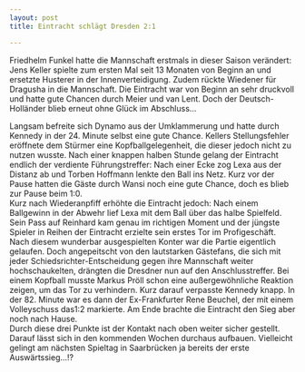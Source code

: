 ```yaml
---
layout: post
title: Eintracht schlägt Dresden 2:1

---
```


Friedhelm Funkel hatte die Mannschaft erstmals in dieser Saison verändert: Jens Keller spielte zum ersten Mal seit 13 Monaten von Beginn an und ersetzte Husterer in der Innenverteidigung. Zudem rückte Wiedener für Dragusha in die Mannschaft. Die Eintracht war von Beginn an sehr druckvoll und hatte gute Chancen durch Meier und van Lent. Doch der Deutsch-Holländer blieb erneut ohne Glück im Abschluss...

Langsam befreite sich Dynamo aus der Umklammerung und hatte durch Kennedy in der 24. Minute selbst eine gute Chance. Kellers Stellungsfehler eröffnete dem Stürmer eine Kopfballgelegenheit, die dieser jedoch nicht zu nutzen wusste. Nach einer knappen halben Stunde gelang der Eintracht endlich der verdiente Führungstreffer: Nach einer Ecke zog Lexa aus der Distanz ab und Torben Hoffmann lenkte den Ball ins Netz. Kurz vor der Pause hatten die Gäste durch Wansi noch eine gute Chance, doch es blieb zur Pause beim 1:0.  
Kurz nach Wiederanpfiff erhöhte die Eintracht jedoch: Nach einem Ballgewinn in der Abwehr lief Lexa mit dem Ball über das halbe Spielfeld. Sein Pass auf Reinhard kam genau im richtigen Moment und der jüngste Spieler in Reihen der Eintracht erzielte sein erstes Tor im Profigeschäft. Nach diesem wunderbar ausgespielten Konter war die Partie eigentlich gelaufen. Doch angepeitscht von den lautstarken Gästefans, die sich mit jeder Schiedsrichter-Entscheidung gegen ihre Mannschaft weiter hochschaukelten, drängten die Dresdner nun auf den Anschlusstreffer. Bei einem Kopfball musste Markus Pröll schon eine außergewöhnliche Reaktion zeigen, um das Tor zu verhindern. Kurz darauf verpasste Kennedy knapp. In der 82. Minute war es dann der Ex-Frankfurter Rene Beuchel, der mit einem Volleyschuss das1:2 markierte. Am Ende brachte die Eintracht den Sieg aber noch nach Hause.  
Durch diese drei Punkte ist der Kontakt nach oben weiter sicher gestellt. Darauf lässt sich in den kommenden Wochen durchaus aufbauen. Vielleicht gelingt am nächsten Spieltag in Saarbrücken ja bereits der erste Auswärtssieg...!?
